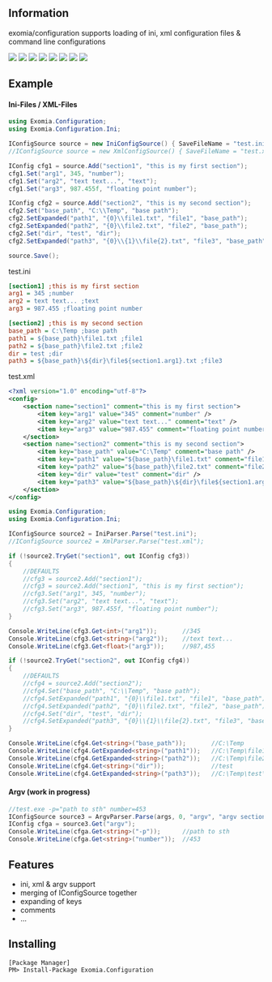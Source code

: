## Information

exomia/configuration supports loading of ini, xml configuration files & command line configurations

![](https://img.shields.io/github/issues-pr/exomia/configuration.svg)
![](https://img.shields.io/github/issues/exomia/configuration.svg)
![](https://img.shields.io/github/last-commit/exomia/configuration.svg)
![](https://img.shields.io/github/contributors/exomia/configuration.svg)
![](https://img.shields.io/github/commit-activity/y/exomia/configuration.svg)
![](https://img.shields.io/github/languages/top/exomia/configuration.svg)
![](https://img.shields.io/github/languages/count/exomia/configuration.svg)
![](https://img.shields.io/github/license/exomia/configuration.svg)

## Example

#### Ini-Files / XML-Files
```csharp
using Exomia.Configuration;
using Exomia.Configuration.Ini;

IConfigSource source = new IniConfigSource() { SaveFileName = "test.ini" };
//IConfigSource source = new XmlConfigSource() { SaveFileName = "test.xml" };

IConfig cfg1 = source.Add("section1", "this is my first section");
cfg1.Set("arg1", 345, "number");
cfg1.Set("arg2", "text text...", "text");
cfg1.Set("arg3", 987.455f, "floating point number");

IConfig cfg2 = source.Add("section2", "this is my second section");
cfg2.Set("base_path", "C:\\Temp", "base path");
cfg2.SetExpanded("path1", "{0}\\file1.txt", "file1", "base_path");
cfg2.SetExpanded("path2", "{0}\\file2.txt", "file2", "base_path");
cfg2.Set("dir", "test", "dir");
cfg2.SetExpanded("path3", "{0}\\{1}\\file{2}.txt", "file3", "base_path", "dir", "section1.arg1");

source.Save();
```

test.ini
```ini
[section1] ;this is my first section
arg1 = 345 ;number
arg2 = text text... ;text
arg3 = 987.455 ;floating point number

[section2] ;this is my second section
base_path = C:\Temp ;base path
path1 = ${base_path}\file1.txt ;file1
path2 = ${base_path}\file2.txt ;file2
dir = test ;dir
path3 = ${base_path}\${dir}\file${section1.arg1}.txt ;file3
```

test.xml
```xml
<?xml version="1.0" encoding="utf-8"?>
<config>
	<section name="section1" comment="this is my first section">
		<item key="arg1" value="345" comment="number" />
		<item key="arg2" value="text text..." comment="text" />
		<item key="arg3" value="987.455" comment="floating point number" />
	</section>
	<section name="section2" comment="this is my second section">
		<item key="base_path" value="C:\Temp" comment="base path" />
		<item key="path1" value="${base_path}\file1.txt" comment="file1" />
		<item key="path2" value="${base_path}\file2.txt" comment="file2" />
		<item key="dir" value="test" comment="dir" />
		<item key="path3" value="${base_path}\${dir}\file${section1.arg1}.txt" comment="file3" />
	</section>
</config>
```

```csharp
using Exomia.Configuration;
using Exomia.Configuration.Ini;

IConfigSource source2 = IniParser.Parse("test.ini");
//IConfigSource source2 = XmlParser.Parse("test.xml");

if (!source2.TryGet("section1", out IConfig cfg3))
{
    //DEFAULTS
	//cfg3 = source2.Add("section1");
    //cfg3 = source2.Add("section1", "this is my first section");
    //cfg3.Set("arg1", 345, "number");
    //cfg3.Set("arg2", "text text...", "text");
    //cfg3.Set("arg3", 987.455f, "floating point number");
}

Console.WriteLine(cfg3.Get<int>("arg1"));		//345
Console.WriteLine(cfg3.Get<string>("arg2"));	//text text...
Console.WriteLine(cfg3.Get<float>("arg3"));		//987,455

if (!source2.TryGet("section2", out IConfig cfg4))
{
    //DEFAULTS
	//cfg4 = source2.Add("section2");
    //cfg4.Set("base_path", "C:\\Temp", "base path");
    //cfg4.SetExpanded("path1", "{0}\\file1.txt", "file1", "base_path");
    //cfg4.SetExpanded("path2", "{0}\\file2.txt", "file2", "base_path");
    //cfg4.Set("dir", "test", "dir");
    //cfg4.SetExpanded("path3", "{0}\\{1}\\file{2}.txt", "file3", "base_path", "dir", "section1.arg1");
}

Console.WriteLine(cfg4.Get<string>("base_path"));		//C:\Temp
Console.WriteLine(cfg4.GetExpanded<string>("path1"));	//C:\Temp\file1.txt
Console.WriteLine(cfg4.GetExpanded<string>("path2"));	//C:\Temp\file2.txt
Console.WriteLine(cfg4.Get<string>("dir"));				//test
Console.WriteLine(cfg4.GetExpanded<string>("path3"));	//C:\Temp\test\file1.txt
```

#### Argv (work in progress)
```csharp
//test.exe -p="path to sth" number=453
IConfigSource source3 = ArgvParser.Parse(args, 0, "argv", "argv section");
IConfig cfga = source3.Get("argv");
Console.WriteLine(cfga.Get<string>("-p"));   	//path to sth
Console.WriteLine(cfga.Get<string>("number"));	//453
```

## Features

- ini, xml & argv support
- merging of IConfigSource together
- expanding of keys
- comments
- ...

## Installing

```shell
[Package Manager]
PM> Install-Package Exomia.Configuration
```